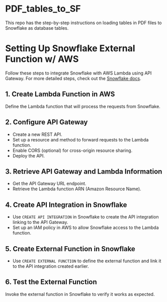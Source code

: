 # PDF_tables_to_SF
This repo has the step-by-step instructions on loading tables in PDF files to Snowflake as database tables.

# Setting Up Snowflake External Function w/ AWS

Follow these steps to integrate Snowflake with AWS Lambda using API Gateway. For more detailed steps, check out the [Snowflake docs](https://docs.snowflake.com/en/sql-reference/external-functions-creating-aws-ui).

## 1. Create Lambda Function in AWS
Define the Lambda function that will process the requests from Snowflake.

## 2. Configure API Gateway
- Create a new REST API.
- Set up a resource and method to forward requests to the Lambda function.
- Enable CORS (optional) for cross-origin resource sharing.
- Deploy the API.

## 3. Retrieve API Gateway and Lambda Information
- Get the API Gateway URL endpoint.
- Retrieve the Lambda function ARN (Amazon Resource Name).

## 4. Create API Integration in Snowflake
- Use `CREATE API INTEGRATION` in Snowflake to create the API integration linking to the API Gateway.
- Set up an IAM policy in AWS to allow Snowflake access to the Lambda function.

## 5. Create External Function in Snowflake
- Use `CREATE EXTERNAL FUNCTION` to define the external function and link it to the API integration created earlier.

## 6. Test the External Function
Invoke the external function in Snowflake to verify it works as expected.
